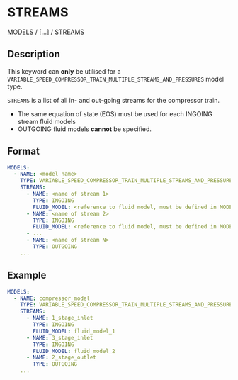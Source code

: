 # STREAMS

[MODELS](/about/references/MODELS.md) /
[...] /
[STREAMS](/about/references/STREAMS.md)

## Description

This keyword can **only** be utilised for a `VARIABLE_SPEED_COMPRESSOR_TRAIN_MULTIPLE_STREAMS_AND_PRESSURES` model type.

`STREAMS` is a list of all in- and out-going streams for the compressor train.

- The same equation of state (EOS) must be used for each INGOING stream fluid models
- OUTGOING fluid models **cannot** be specified.

## Format

~~~~~~~~yaml
MODELS:
  - NAME: <model name>
    TYPE: VARIABLE_SPEED_COMPRESSOR_TRAIN_MULTIPLE_STREAMS_AND_PRESSURES
    STREAMS: 
      - NAME: <name of stream 1>
        TYPE: INGOING
        FLUID_MODEL: <reference to fluid model, must be defined in MODELS>
      - NAME: <name of stream 2>
        TYPE: INGOING
        FLUID_MODEL: <reference to fluid model, must be defined in MODELS>
      - ...
      - NAME: <name of stream N>
        TYPE: OUTGOING 
    ...
~~~~~~~~

## Example

~~~~~~~~yaml
MODELS:
  - NAME: compressor_model
    TYPE: VARIABLE_SPEED_COMPRESSOR_TRAIN_MULTIPLE_STREAMS_AND_PRESSURES
    STREAMS: 
      - NAME: 1_stage_inlet
        TYPE: INGOING
        FLUID_MODEL: fluid_model_1
      - NAME: 3_stage_inlet
        TYPE: INGOING
        FLUID_MODEL: fluid_model_2
      - NAME: 2_stage_outlet
        TYPE: OUTGOING
    ...
~~~~~~~~